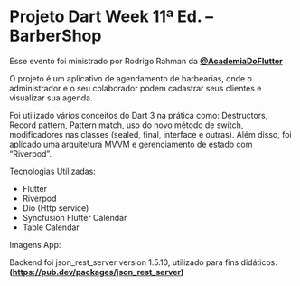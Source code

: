 # Projeto Dart Week 11ª Ed. – BarberShop

Esse evento foi ministrado por Rodrigo Rahman da **[@AcademiaDoFlutter](https://academiadoflutter.com.br/)**
 
O projeto é um aplicativo de agendamento de barbearias, onde o administrador e o seu colaborador podem cadastrar seus clientes e visualizar sua agenda.<br/>

Foi utilizado vários conceitos do Dart 3 na prática como: Destructors, Record pattern, Pattern match, uso do novo método de switch, modificadores nas classes (sealed, final, interface e outras). Além disso, foi aplicado uma arquitetura MVVM e gerenciamento de estado com “Riverpod”.<br/>

Tecnologias Utilizadas: <br/>
* Flutter
* Riverpod
* Dio (Http service)
* Syncfusion Flutter Calendar
* Table Calendar


Imagens App:


Backend foi json_rest_server version 1.5.10, utilizado para fins didáticos. **(https://pub.dev/packages/json_rest_server)**


